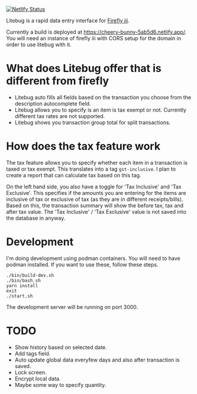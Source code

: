 [![Netlify Status](https://api.netlify.com/api/v1/badges/73babb1a-c278-4c8d-bf94-752c78ba6b5d/deploy-status)](https://app.netlify.com/sites/cheery-bunny-5ab5d6/deploys)

Litebug is a rapid data entry interface for [Firefly
iii](https://www.firefly-iii.org/).

Currently a build is deployed at https://cheery-bunny-5ab5d6.netlify.app/. You
will need an instance of firefly iii with CORS setup for the domain in order to
use litebug with it.

# What does Litebug offer that is different from firefly

- Litebug auto fills all fields based on the transaction you choose from the
  description autocomplete field.
- Litebug allows you to specify is an item is tax exempt or not. Currently
  different tax rates are not supported.
- Litebug shows you transaction group total for split transactions.

# How does the tax feature work

The tax feature allows you to specify whether each item in a transaction is
taxed or tax exempt. This translates into a tag `gst-inclusive`. I plan to
create a report that can calculate tax based on this tag.

On the left hand side, you also have a toggle for 'Tax Inclusive' and 'Tax
Exclusive'. This specifies if the amounts you are entering for the items are
inclusive of tax or exclusive of tax (as they are in different receipts/bills).
Based on this, the transaction summary will show the before tax, tax and after
tax value. The 'Tax Inclusive' / 'Tax Exclusive' value is not saved into the
database in anyway.

# Development

I'm doing development using podman containers. You will need to have podman
installed. If you want to use these, follow these steps.

    ./bin/build-dev.sh
    ./bin/bash.sh
    yarn install
    exit
    ./start.sh

The development server will be running on port 3000.

# TODO

- Show history based on selected date.
- Add tags field.
- Auto update global data everyfew days and also after transaction is saved.
- Lock screen.
- Encrypt local data.
- Maybe some way to specify quantity.
